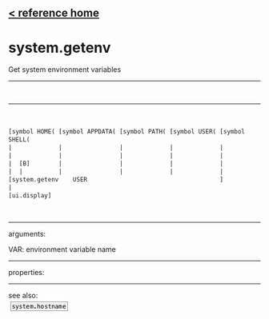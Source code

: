 [< reference home](index.html)
---

# system.getenv


Get system environment variables

---

<br>


---


```


[symbol HOME( [symbol APPDATA( [symbol PATH( [symbol USER( [symbol SHELL(
|             |                |             |             |
|             |                |             |             |
|  [B]        |                |             |             |
|  |          |                |             |             |
[system.getenv    USER                                     ]
|
[ui.display]

            
```

---
arguments:

VAR: environment variable name<br>

---
properties:


---
see also:<br>
[![system.hostname](img/object_system.hostname.png)](system.hostname.html)
